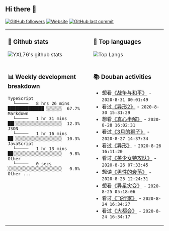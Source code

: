 ## Hi there 👋

[![GitHub followers](https://img.shields.io/github/followers/YXL76?style=for-the-badge&color=blue)](https://github.com/YXL76?tab=followers)
[![Website](https://img.shields.io/website?style=for-the-badge&up_message=Blog&url=https%3A%2F%2Fyxl76.net%2F&color=brightgreen)](https://yxl76.net)
[![GitHub last commit](https://img.shields.io/github/last-commit/YXL76/YXL76?label=update&style=for-the-badge&color=orange)](https://github.com/YXL76/YXL76)

<table>
<tr>
<td valign="top" width="54%">

### 🔭 Github stats

![YXL76's github stats](https://github-readme-stats.yxl76.vercel.app/api?username=YXL76&count_private=true&show_icons=true&theme=tokyonight)

</td>

<td valign="top" width="46%">

### 🌱 Top languages

![Top Langs](https://github-readme-stats.yxl76.vercel.app/api/top-langs/?username=YXL76&layout=compact&theme=tokyonight)

</td>
</tr>
<tr>
<td valign="top" width="54%">

### 📊 Weekly development breakdown

```text
TypeScript
  └─────   8 hrs 26 mins  ██████████████▏░░░░░░  67.7%
Markdown
  └─────   1 hr 31 mins   ██▌░░░░░░░░░░░░░░░░░░  12.3%
JSON
  └─────   1 hr 16 mins   ██▏░░░░░░░░░░░░░░░░░░  10.3%
JavaScript
  └─────   1 hr 13 mins   ██░░░░░░░░░░░░░░░░░░░   9.8%
Other
  └─────   0 secs         ░░░░░░░░░░░░░░░░░░░░░   0.0%
Other ...
```

</td>
<td valign="top" width="46%">

### 📚 Douban activities

- 想看[《战争与和平》](http://movie.douban.com/subject/1307067/) - `2020-8-31 00:01:49`
- 看过[《异形2》](http://movie.douban.com/subject/1293792/) - `2020-8-30 15:31:29`
- 想看[《真心半解》](http://movie.douban.com/subject/33420285/) - `2020-8-28 16:02:31`
- 看过[《3月的狮子》](http://movie.douban.com/subject/26615510/) - `2020-8-27 14:37:34`
- 看过[《异形》](http://movie.douban.com/subject/1300868/) - `2020-8-26 16:11:20`
- 看过[《美少女特攻队》](http://movie.douban.com/subject/3262050/) - `2020-8-26 07:33:45`
- 想读[《男性的衰落》](https://book.douban.com/subject/35016930/) - `2020-8-25 12:24:31`
- 想看[《异星灾变》](http://movie.douban.com/subject/30345691/) - `2020-8-25 05:18:06`
- 看过[《飞行家》](http://movie.douban.com/subject/1309070/) - `2020-8-24 16:34:27`
- 看过[《大都会》](http://movie.douban.com/subject/1291569/) - `2020-8-24 16:34:17`

</td>
</tr>
</table>

<!--
**YXL76/YXL76** is a ✨ _special_ ✨ repository because its `README.md` (this file) appears on your GitHub profile.

Here are some ideas to get you started:

- 🔭 I’m currently working on ...
- 🌱 I’m currently learning ...
- 👯 I’m looking to collaborate on ...
- 🤔 I’m looking for help with ...
- 💬 Ask me about ...
- 📫 How to reach me: ...
- 😄 Pronouns: ...
- ⚡ Fun fact: ...
-->
